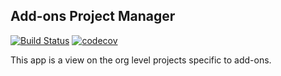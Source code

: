 ## Add-ons Project Manager

[![Build Status](https://travis-ci.org/mozilla/addons-pm.svg?branch=master)](https://travis-ci.org/mozilla/addons-pm) [![codecov](https://codecov.io/gh/mozilla/addons-pm/branch/master/graph/badge.svg)](https://codecov.io/gh/mozilla/addons-pm)

This app is a view on the org level projects specific to add-ons.

